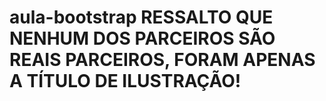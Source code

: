 # aula-bootstrap RESSALTO QUE NENHUM DOS PARCEIROS SÃO REAIS PARCEIROS, FORAM APENAS A TÍTULO DE ILUSTRAÇÃO!
